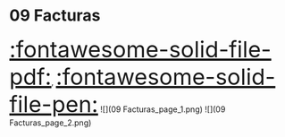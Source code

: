 # 09 Facturas
<a href="../09 Facturas.pdf" style="font-size: 40px;">   :fontawesome-solid-file-pdf:</a>,
<a href="../09 Facturas.html" style="font-size: 40px;">    :fontawesome-solid-file-pen:</a>
![](09 Facturas_page_1.png)
![](09 Facturas_page_2.png)

